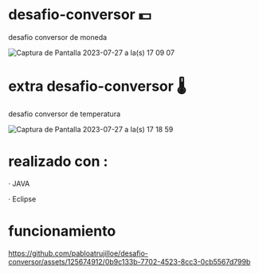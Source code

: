 # desafio-conversor 💵
desafio conversor de moneda 

![Captura de Pantalla 2023-07-27 a la(s) 17 09 07](https://github.com/pabloatrujilloe/desafio-conversor/assets/125674912/053d3609-a1a2-4acd-85cc-de43e83801bf)

# extra desafio-conversor 🌡
desafio conversor de temperatura

![Captura de Pantalla 2023-07-27 a la(s) 17 18 59](https://github.com/pabloatrujilloe/desafio-conversor/assets/125674912/6101f4a3-caf2-4b53-8921-f4b54a2acf0e)

# realizado con :
· JAVA

· Eclipse


# funcionamiento

https://github.com/pabloatrujilloe/desafio-conversor/assets/125674912/0b9c133b-7702-4523-8cc3-0cb5567d799b

